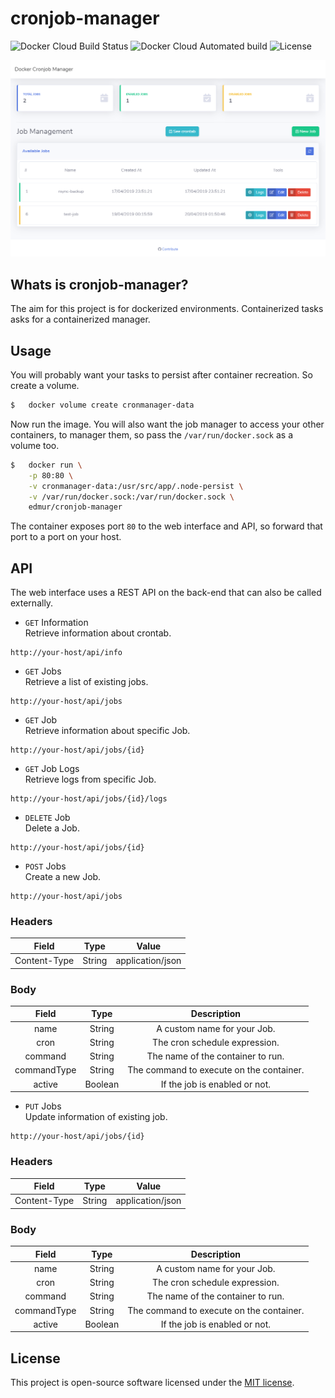 # cronjob-manager

![Docker Cloud Build Status](https://img.shields.io/docker/cloud/build/edmur/cronjob-manager.svg)
![Docker Cloud Automated build](https://img.shields.io/docker/cloud/automated/edmur/cronjob-manager.svg)
![License](https://img.shields.io/github/license/rumd3x/cronjob-manager.svg)

![Dashboard](docs/dashboard.png)

## Whats is cronjob-manager?

The aim for this project is for dockerized environments. Containerized tasks asks for a containerized manager.

## Usage

You will probably want your tasks to persist after container recreation. So create a volume.
```sh
$   docker volume create cronmanager-data
```

Now run the image. You will also want the job manager to access your other containers, to manager them, so pass the `/var/run/docker.sock` as a volume too.
```sh
$   docker run \
    -p 80:80 \
    -v cronmanager-data:/usr/src/app/.node-persist \
    -v /var/run/docker.sock:/var/run/docker.sock \
    edmur/cronjob-manager
```

The container exposes port `80` to the web interface and API, so forward that port to a port on your host.

## API

The web interface uses a REST API on the back-end that can also be called externally.

- `GET` Information<br/>
Retrieve information about crontab.
```
http://your-host/api/info
```

- `GET` Jobs<br/>
Retrieve a list of existing jobs.
```
http://your-host/api/jobs
```

- `GET` Job<br/>
Retrieve information about specific Job.
```
http://your-host/api/jobs/{id}
```

- `GET` Job Logs<br/>
Retrieve logs from specific Job.
```
http://your-host/api/jobs/{id}/logs
```

- `DELETE` Job<br/>
Delete a Job.
```
http://your-host/api/jobs/{id}
```

- `POST` Jobs<br/>
Create a new Job.
```
http://your-host/api/jobs
```
### Headers
|     Field    |  Type  |       Value      |
|:------------:|:------:|:----------------:|
| Content-Type | String | application/json |
### Body
|    Field    |   Type  |                Description               |
|:-----------:|:-------:|:----------------------------------------:|
| name        | String  | A custom name for your Job.              |
| cron        | String  | The cron schedule expression.            |
| command     | String  | The name of the container to run.        |
| commandType | String  | The command to execute on the container. |
| active      | Boolean | If the job is enabled or not.            |

- `PUT` Jobs<br/>
Update information of existing job.
```
http://your-host/api/jobs/{id}
```
### Headers
|     Field    |  Type  |       Value      |
|:------------:|:------:|:----------------:|
| Content-Type | String | application/json |
### Body
|    Field    |   Type  |                Description               |
|:-----------:|:-------:|:----------------------------------------:|
| name        | String  | A custom name for your Job.              |
| cron        | String  | The cron schedule expression.            |
| command     | String  | The name of the container to run.        |
| commandType | String  | The command to execute on the container. |
| active      | Boolean | If the job is enabled or not.            |

## License

This project is open-source software licensed under the [MIT license](https://opensource.org/licenses/MIT).
